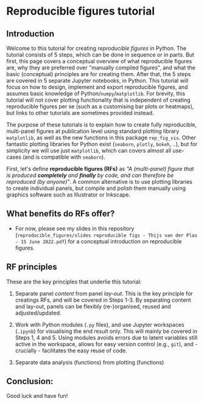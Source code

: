 # Reproducible figures tutorial

## Introduction

Welcome to this tutorial for creating _reproducible figures_ in Python. The tutorial consists of 5 steps, which can be done in sequence or in parts. But first, this page covers a conceptual overview of what reproducible figures are, why they are preferred over "manually compiled figures", and what the basic (conceptual) principles are for creating them. After that, the 5 steps are covered in 5 separate Jupyter notebooks, in Python. This tutorial will focus on how to design, implement and export reproducible figures, and assumes basic knowledge of Python/`numpy`/`matplotlib`. For brevity, this tutorial will not cover plotting functionality that is independent of creating reproducible figures per se (such as a customising bar plots or heatmaps), but links to other tutorials are sometimes provided instead. 

The purpose of these tutorials is to explain how to create fully reproducible, multi-panel figures at publication level using standard plotting library `matplotlib`, as well as the new functions in this package `rep_fig_vis`. Other fantastic plotting libraries for Python exist (`seaborn`, `plotly`, `bokeh`, ..), but for simplicity we will use just `matplotlib`, which can covers almost all use-cases (and is compatible with `seaborn`). 

First, let's define __reproducible figures (RFs)__ as _"A (multi-panel) figure that is produced __completely__ and __finally__ by code, and can therefore be reproduced (by anyone)"_. A common alternative is to use plotting libraries to create individual panels, but compile and polish them manually using graphics software such as Illustrator or Inkscape. 

## What benefits do RFs offer?
- For now, please see my slides in this repository (`reproducible_figures/slides reproducible figs - Thijs van der Plas - 15 June 2022.pdf`) for a conceptual introduction on reproducible figures. 


## RF principles
These are the key principles that underlie this tutorial:
1. Separate panel _content_ from panel _lay-out_. 
This is the key principle for creatings RFs, and will be covered in Steps 1-3. By separating content and lay-out, panels can be flexibly (re-)organised, reused and adjusted/updated. 

2. Work with Python modules (`.py` files), and use Jupyter workspaces (`.ipynb`) for visualising the end result only. 
This will mainly be covered in Steps 1, 4 and 5. Using modules avoids errors due to latent variables still active in the workspace, allows for easy version control (e.g., `git`), and - crucially - facilitates the easy reuse of code.

3. Separate data analysis (functions) from plotting (functions)


## Conclusion:
Good luck and have fun!

